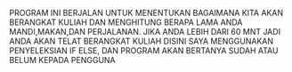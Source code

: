 PROGRAM INI BERJALAN UNTUK MENENTUKAN BAGAIMANA KITA AKAN BERANGKAT KULIAH DAN MENGHITUNG 
BERAPA LAMA ANDA MANDI,MAKAN,DAN PERJALANAN. JIKA ANDA LEBIH DARI 60 MNT JADI ANDA AKAN TELAT BERANGKAT KULIAH
DISINI SAYA MENGGUNAKAN PENYELEKSIAN IF ELSE, DAN PROGRAM AKAN BERTANYA SUDAH ATAU BELUM KEPADA PENGGUNA
